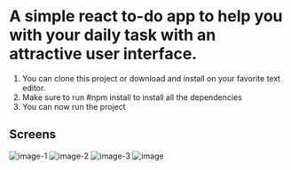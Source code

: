 
# A simple react to-do app to help you with your daily task with an attractive user interface. 

1. You can clone this project or download and install on your favorite text editor. 
2. Make sure to run #npm install to install all the dependencies
3. You can now run the project 

## Screens 

![image-1](https://github.com/YakubuLute/simple_react_todo/assets/25339037/dbf6e08d-277d-45c9-871c-74eb78ef7713)
![image-2](https://github.com/YakubuLute/simple_react_todo/assets/25339037/e4fdc2f0-183a-47c8-85cc-79e663a55270)
![image-3](https://github.com/YakubuLute/simple_react_todo/assets/25339037/5da44085-3242-42f8-9377-04f374e73ced)
![image](https://github.com/YakubuLute/simple_react_todo/assets/25339037/2c989156-8db2-4831-bb93-1d8511582b95)
